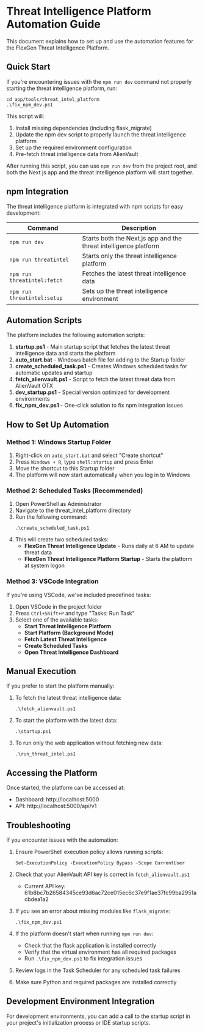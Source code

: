 # Threat Intelligence Platform Automation Guide

This document explains how to set up and use the automation features for the FlexGen Threat Intelligence Platform.

## Quick Start

If you're encountering issues with the `npm run dev` command not properly starting the threat intelligence platform, run:

```
cd app/tools/threat_intel_platform
.\fix_npm_dev.ps1
```

This script will:

1. Install missing dependencies (including flask_migrate)
2. Update the npm dev script to properly launch the threat intelligence platform
3. Set up the required environment configuration
4. Pre-fetch threat intelligence data from AlienVault

After running this script, you can use `npm run dev` from the project root, and both the Next.js app and the threat intelligence platform will start together.

## npm Integration

The threat intelligence platform is integrated with npm scripts for easy development:

| Command                     | Description                                                      |
| --------------------------- | ---------------------------------------------------------------- |
| `npm run dev`               | Starts both the Next.js app and the threat intelligence platform |
| `npm run threatintel`       | Starts only the threat intelligence platform                     |
| `npm run threatintel:fetch` | Fetches the latest threat intelligence data                      |
| `npm run threatintel:setup` | Sets up the threat intelligence environment                      |

## Automation Scripts

The platform includes the following automation scripts:

1. **startup.ps1** - Main startup script that fetches the latest threat intelligence data and starts the platform
2. **auto_start.bat** - Windows batch file for adding to the Startup folder
3. **create_scheduled_task.ps1** - Creates Windows scheduled tasks for automatic updates and startup
4. **fetch_alienvault.ps1** - Script to fetch the latest threat data from AlienVault OTX
5. **dev_startup.ps1** - Special version optimized for development environments
6. **fix_npm_dev.ps1** - One-click solution to fix npm integration issues

## How to Set Up Automation

### Method 1: Windows Startup Folder

1. Right-click on `auto_start.bat` and select "Create shortcut"
2. Press `Windows + R`, type `shell:startup` and press Enter
3. Move the shortcut to this Startup folder
4. The platform will now start automatically when you log in to Windows

### Method 2: Scheduled Tasks (Recommended)

1. Open PowerShell as Administrator
2. Navigate to the threat_intel_platform directory
3. Run the following command:
   ```
   .\create_scheduled_task.ps1
   ```
4. This will create two scheduled tasks:
   - **FlexGen Threat Intelligence Update** - Runs daily at 6 AM to update threat data
   - **FlexGen Threat Intelligence Platform Startup** - Starts the platform at system logon

### Method 3: VSCode Integration

If you're using VSCode, we've included predefined tasks:

1. Open VSCode in the project folder
2. Press `Ctrl+Shift+P` and type "Tasks: Run Task"
3. Select one of the available tasks:
   - **Start Threat Intelligence Platform**
   - **Start Platform (Background Mode)**
   - **Fetch Latest Threat Intelligence**
   - **Create Scheduled Tasks**
   - **Open Threat Intelligence Dashboard**

## Manual Execution

If you prefer to start the platform manually:

1. To fetch the latest threat intelligence data:

   ```
   .\fetch_alienvault.ps1
   ```

2. To start the platform with the latest data:

   ```
   .\startup.ps1
   ```

3. To run only the web application without fetching new data:
   ```
   .\run_threat_intel.ps1
   ```

## Accessing the Platform

Once started, the platform can be accessed at:

- Dashboard: http://localhost:5000
- API: http://localhost:5000/api/v1

## Troubleshooting

If you encounter issues with the automation:

1. Ensure PowerShell execution policy allows running scripts:

   ```
   Set-ExecutionPolicy -ExecutionPolicy Bypass -Scope CurrentUser
   ```

2. Check that your AlienVault API key is correct in `fetch_alienvault.ps1`

   - Current API key: 61b8bc7b26584345ce93d6ac72ce015ec6c37e9f1ae37fc99ba2951acbdea1a2

3. If you see an error about missing modules like `flask_migrate`:

   ```
   .\fix_npm_dev.ps1
   ```

4. If the platform doesn't start when running `npm run dev`:

   - Check that the flask application is installed correctly
   - Verify that the virtual environment has all required packages
   - Run `.\fix_npm_dev.ps1` to fix integration issues

5. Review logs in the Task Scheduler for any scheduled task failures

6. Make sure Python and required packages are installed correctly

## Development Environment Integration

For development environments, you can add a call to the startup script in your project's initialization process or IDE startup scripts.
